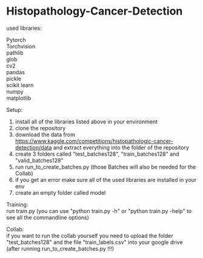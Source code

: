 # Histopathology-Cancer-Detection

used libraries:

Pytorch\
Torchvision\
pathlib\
glob\
cv2\
pandas\
pickle\
scikit learn\
numpy\
matplotlib

Setup:
1. install all of the libraries listed above in your environment
2. clone the repository
3. download the data from https://www.kaggle.com/competitions/histopathologic-cancer-detection/data and extract everything into the folder of the repository
4. create 3 folders called "test_batches128", "train_batches128" and "valid_batches128"
5. run run_to_create_batches.py (those Batches will also be needed for the Collab)
6. if you get an error make sure all of the used libraries are installed in your env
7. create an empty folder called model

Training:\
run train.py (you can use "python train.py -h" or "python train.py -help" to see all the commandline options)

Collab:\
if you want to run the collab yourself you need to upload the folder "test_batches128" and the file "train_labels.csv" into your google drive (after running run_to_create_batches.py !!!)
